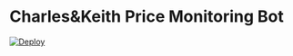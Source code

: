 # Charles&Keith Price Monitoring Bot

[![Deploy](https://button.deta.dev/1/svg)](https://go.deta.dev/deploy?repo=https://github.com/vladpi/ck-price-monitor-bot)